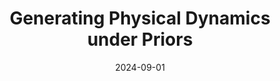 ---
date: 2024-09-01
title: "Generating Physical Dynamics under Priors"
authors: "<strong>Zihan Zhou</strong>, Xiaoxue Wang, Tianshu Yu<sup>#</sup>"
collection: publications
category: conferences
permalink: /publication/generating-physical-dynamics-under-prior

excerpt: 'This paper addresses the challenge of generating physically feasible dynamics in a data-driven context by incorporating physical priors into diffusion-based generative models. While traditional generative approaches often fail to enforce fundamental physical laws, the proposed framework integrates two types of priors: distributional priors, such as roto-translational invariance, and physical feasibility priors, including conservation laws and PDE constraints. By embedding these priors into the generative process, the method efficiently produces realistic physical dynamics, such as trajectories and flows. Empirical evaluations demonstrate its effectiveness across various physical systems, highlighting its potential for advancing AI-driven scientific modeling.'

venue: 'ICLR2025'
paperurl: 'https://arxiv.org/pdf/2409.00730v3'
---